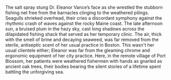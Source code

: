 The salt spray stung Dr. Eleanor Vance’s face as she wrestled the stubborn fishing net free from the barnacles clinging to the weathered pilings.  Seagulls shrieked overhead, their cries a discordant symphony against the rhythmic crash of waves against the rocky Maine coast.  The late afternoon sun, a bruised plum in the hazy sky, cast long shadows across the dilapidated fishing shack that served as her temporary clinic.  The air, thick with the smell of brine and decaying seaweed, was far removed from the sterile, antiseptic scent of her usual practice in Boston.  This wasn't her usual clientele either; Eleanor was far from the gleaming chrome and ergonomic equipment of her city practice.  Here, in the remote village of Port Blossom, her patients were weathered fishermen with hands as gnarled as ancient oak trees, their bodies bearing the silent stories of a lifetime spent battling the unforgiving sea.
